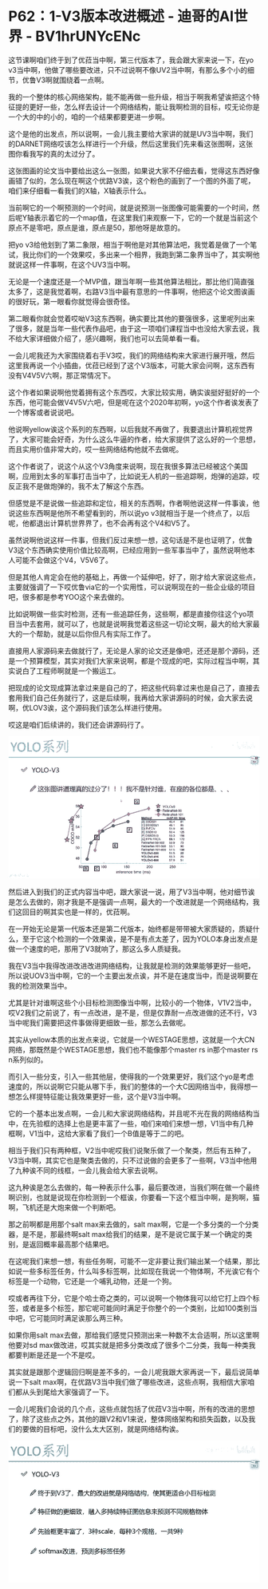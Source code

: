 # P62：1-V3版本改进概述 - 迪哥的AI世界 - BV1hrUNYcENc

这节课啊咱们终于到了优菈当中啊，第三代版本了，我会跟大家来说一下，在yo v3当中啊，他做了哪些要改进，只不过说啊不像UV2当中啊，有那么多个小的细节，优鲁V3啊就围绕着一点啊。

我的一个整体的核心网络架构，能不能再做一些升级，相当于啊我希望诶把这个特征提的更好一些，怎么样去设计一个网络结构，能让我啊检测的目标，哎无论你是一个大的中的小的，咱的一个结果都要更进一步啊。

这个是他的出发点，所以说啊，一会儿我主要给大家讲的就是UV3当中啊，我们的DARNET网络哎该怎么样进行一个升级，然后这里我们先来看这张图啊，这张图你看我写的真的太过分了。

这张图画的论文当中要给出这么一张图，如果说大家不仔细去看，觉得这东西好像画错了似的，怎么现在啊这个优路V3诶，这个粉色的画到了一个图的外面了呢，咱们来仔细看一看我们的X轴，X轴表示什么。

当前啊它的一个啊预测的一个时间，就是说预测一张图像可能需要的一个时间，然后呢Y轴表示着它的一个map值，在这里我们来观察一下，它的一个就是当前这个原点不是零吧，原点是谁，原点是50，那他呀是故意的。

把yo v3给他划到了第二象限，相当于啊他是对其他算法吧，我觉着是做了一个笔试，我比你们的一个效果哎，多出来一个相界，我跑到第二象界当中了，其实啊他就说这样一件事啊，在这个UV3当中啊。

无论是一个速度还是一个MVP值，跟当年啊一些其他算法相比，那比他们简直强太多了，这是我觉着啊，右路V3当中最有意思的一件事啊，他把这个论文图诶画的很好玩，第一眼看你就觉得会很奇怪。

第二眼看你就会觉着哎呦V3这东西啊，确实要比其他的要强很多，这里呢列出来了很多，就是当年一些代表作品吧，由于这一项咱们课程当中也没给大家去说，我不给大家详细做介绍了，感兴趣啊，我们也可以去简单看一看。

一会儿呢我还为大家围绕着右手V3哎，我们的网络结构来大家进行展开哦，然后这里我再说一个小插曲，优菈已经到了这个V3版本，可能大家会问啊，这东西有没有V4V5V六啊，那正常情况下。

这个作者如果说啊他觉着拥有这个东西哎，大家比较实用，确实诶挺好挺好的一个东西，他可能会做V4V5V六吧，但是呢在这个2020年初啊，yo这个作者诶发表了一个博客或者说说吧。

他说啊yellow诶这个系列的东西啊，以后我就不再做了，我要退出计算机视觉界了，大家可能会好奇，为什么这么牛逼的作者，给大家提供了这么好的一个思想，而且实用价值非常大的，哎一些网络结构他就不去做呢。

这个作者说了，说这个从这个V3角度来说啊，现在我很多算法已经被这个美国啊，应用到太多的军事打击当中了，比如说无人机的一些追踪啊，炮弹的追踪，哎反正我不是做炮弹的，我不太了解这个东西。

但感觉是不是说做一些追踪和定位，相关的东西啊，作者啊他说这样一件事诶，他说这些东西啊是他所不希望看到的，所以说yo v3就相当于是一个终点了，以后呢，他都退出计算机世界界了，也不会再有这个V4和V5了。

虽然说啊他说这样一件事，但我们反过来想一想，这句话是不是也证明了，优鲁V3这个东西确实使用价值比较高啊，已经应用到一些军事当中了，虽然说啊他本人可能不会做这个V4，V5V6了。

但是其他人肯定会在他的基础上，再做一个延伸吧，好了，刚才给大家说这些点，主要就强调了一下哎优鲁via它的一个实用性，可以说啊现在的一些企业级的项目吧，很多都是参考YOO这个来去做的。

比如说啊做一些实时检测，还有一些追踪任务，这些啊，都是直接你往这个yo项目当中去套用，就可以了，也就是说啊我觉着这些这一切论文啊，最大的给大家最大的一个帮助，就是以后你但凡有实际工作了。

直接用人家源码来去做就行了，无论是人家的论文还是像吧，还还是那个源码，还是一个预算模型，其实对我们大家来说啊，都是个现成的吧，实际过程当中啊，其实说白了工程师啊就是一个搬运工。

把现成的论文现成算法拿过来是自己的了，把这些代码拿过来也是自己了，直接去套用我们自己任务就行了，这是后续啊，我再给大家讲源码的时候，会大家去说啊，优LOV3诶，这个源码我们该怎么样进行使用。

哎这是咱们后续讲的，我们还会讲源码行了。

![](img/91d750a949c03ebfad3254d4a79d330d_1.png)

然后进入到我们的正式内容当中吧，跟大家说一说，用了V3当中啊，他对细节诶是怎么去做的，刚才我是不是强调一点啊，最大的一个改进就是一个网络结构，我们这回目的啊其实也是一样的，优菈啊。

在一开始无论是第一代版本还是第二代版本，始终都是带带被大家质疑的，质疑什么，至于它这个检测的一个效果诶，是不是有点太差了，因为YOLO本身出发点是做一个速度的吧，那用了V3就响了，那这么多人质疑我。

我在V3当中我得改进改进改进网络结构，让我就是检测的效果能够更好一些吧，所以说UOV3当中啊，它的一个主要出发点诶，并不是在速度当中，而是说啊要在我的检测效果当中。

尤其是针对谁啊这些个小目标检测图像当中啊，比较小的一个物体，V1V2当中，哎V2我们之前说了，有一点改进，是不是，但是仅靠耐一点改进做的还不行，V3当中呢我们需要把这件事做得更细致一些，那怎么去做呢。

其实从yellow本质的出发点来说，它就是一个WESTAGE思想，这就是一个大CN网络，那既然是个WESTAGE思想，我们也不能像那个master rs in那个master rs n系列似的。

而引入一些分支，引入一些其他层，使得我的一个效果更好，我们这个yo是考虑速度的，所以说啊它只能从哪下手，我们的整体的一个大C因网络当中，我得想一想怎么样提特征能让我效果更好一些，这个是V3当中啊。

它的一个基本出发点啊，一会儿和大家说网络结构，并且呢不光在我的网络结构当中，在先验框的选择上也是更丰富了一些，咱们来咱们来想一想，V1当中有几种框啊，V1当中，这给大家看了我们一个B值是等于二的吧。

相当于我们只有两种框，V2当中呢哎我们说聚乐做了一个聚类，然后有五种了，V3当中啊，其实它也是聚类去做的，只不过说做的会更多了一些啊，V3当中他用了九种诶不同的线框，一会儿我会给大家去说啊。

这九种诶是怎么去做的，每一种表示什么事，最后要改进，当我们啊在做一个最终啊识别，也就是说现在你检测到一个框诶，你要看一下这个框当中啊，是狗啊，猫啊，飞机还是大炮来做一个判断吧。

那之前啊都是用那个salt max来去做的，salt max啊，它是一个多分类的一个分类器，是不是，那最终啊salt max给我们的结果，是不是说它属于某一个确定的类别，是返回概率最高那个结果吧。

在这呢我们来想一想，有些任务啊，可能不一定非要让我们输出某一个结果，那比如说一些多标签任务，什么叫多标签啊，比如现在我说一个物体啊，不光诶它有个标签是一个动物，它还是一个哺乳动物，还是一个狗。

哎或者再往下分，它是个哈士奇之类的，可以说啊一个物体我可以给它打上四个标签，或者是多个标签，那它呢可能同时满足于你整个的一个类别，比如100类别当中吧，它可能同时满足诶那么两三种。

如果你用salt max去做，那给我们感觉只预测出来一种数不太合适啊，所以这里啊他要对sd max做改进，哎其实就是把多分类改成了很多个二分类，我每一种类我都要判断是还是一个不是哎。

其实就是跟那个逻辑回归啊是差不多的，一会儿呢我跟大家再说一下，最后说简单说一下salt max啊，在优路V3当中我们做了哪些改进，这些点啊，我相信大家咱们都从头到尾给大家强调了一下。

一会儿呢我们会说的几个点，这些点就包括了优菈V3当中啊，所有的改进的思想了，除了这些点之外，其他的跟V2和V1来说，整体网络架构和损失函数，以及我们的要做的目标吧，没什么太大区别，就是网络结构诶。



![](img/91d750a949c03ebfad3254d4a79d330d_3.png)